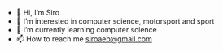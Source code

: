 - 👋 Hi, I’m Siro
- 👀 I’m interested in computer science, motorsport and sport
- 🌱 I’m currently learning computer science
- 📫 How to reach me siroaeb@gmail.com
